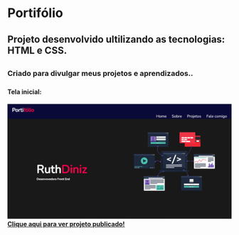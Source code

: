 # Portifólio

<h2> Projeto desenvolvido ultilizando as tecnologias: HTML e CSS.<h2>
<h3>Criado para divulgar meus projetos e aprendizados..<h3>
<h4>Tela inicial:<h4>
<img src="https://github.com/RuthLopesDiniz/Portifolio/blob/master/Images/portifolioimg.PNG?raw=true">
<a href="https://tiny-haupia-55089e.netlify.app/">Clique aqui para ver projeto publicado!</a>
